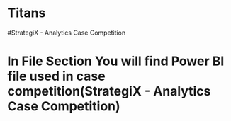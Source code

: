 # Titans
#StrategiX - Analytics Case Competition
# In File Section You will find Power BI file used in case competition(StrategiX - Analytics Case Competition)
